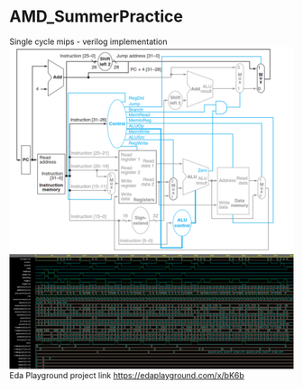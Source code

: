 # AMD_SummerPractice
Single cycle mips - verilog implementation
![Alt text](MipsArchitecture.png)
![Alt text](Waveform.png)
Eda Playground project link
https://edaplayground.com/x/bK6b
